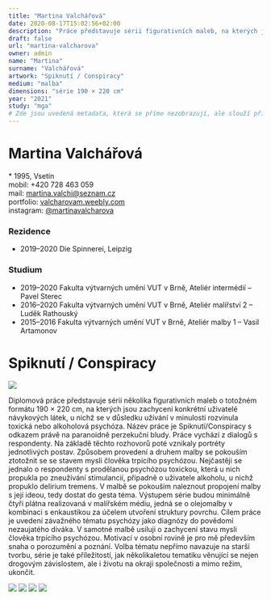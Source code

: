 ```yaml
---
title: "Martina Valchářová"
date: 2020-08-17T15:02:56+02:00
description: "Práce představuje sérii figurativních maleb, na kterých jsou zachyceni konkrétní uživatelé návykových látek, u nichž se v důsledku užívání v minulosti rozvinula toxická nebo alkoholová psychóza."
draft: false
url: "martina-valcharova"
owner: admin
name: "Martina"
surname: "Valchářová"
artwork: "Spiknutí / Conspiracy"
medium: "malba"
dimensions: "série 190 × 220 cm"
year: "2021"
study: "mga"
# Zde jsou uvedená metadata, která se přímo nezobrazují, ale slouží při generování webu - tagů pro Facebook a Twitter, atd.
---
```

# Martina Valchářová
\* 1995, Vsetín  
mobil: +420 728 463 059  
mail: martina.valchi@seznam.cz  
portfolio: [valcharovam.weebly.com](https://valcharovam.weebly.com/)  
instagram: [@martinavalcharova](https://www.instagram.com/martinavalcharova/)  

### Rezidence
* 2019–2020 Die Spinnerei, Leipzig

### Studium
* 2019–2020 Fakulta výtvarných umění VUT v Brně, Ateliér intermédií – Pavel Sterec
* 2016–2020 Fakulta výtvarných umění VUT v Brně, Ateliér malířství 2 – Luděk Rathouský
* 2015–2016 Fakulta výtvarných umění VUT v Brně, Ateliér malby 1 – Vasil Artamonov


<!-- SECTION BREAK -->
# Spiknutí / Conspiracy

![](/2021/valcharova/1.jpg)

Diplomová práce představuje sérii několika figurativních maleb o totožném formátu 190 × 220 cm, na kterých jsou zachyceni konkrétní uživatelé návykových látek, u nichž se v důsledku užívání v minulosti rozvinula toxická nebo alkoholová psychóza.
Název práce je Spiknutí/Conspiracy s odkazem právě na paranoidně perzekuční bludy.
Práce vychází z dialogů s respondenty.
Na základě těchto rozhovorů poté vznikaly portréty jednotlivých postav.
Způsobem provedení a druhem malby se pokouším ztotožnit se se stavem mysli člověka trpícího psychózou.
Nejčastěji se jednalo o respondenty s prodělanou psychózou toxickou, která u nich propukla po zneužívání stimulancií, případně o uživatele alkoholu, u nichž propuklo delirium tremens.
V malbě se pokouším naleznout propojení malby s její ideou, tedy dostat do gesta téma.
Výstupem série budou minimálně čtyři plátna realizovaná v malířském médiu, jedná se o olejomalby v kombinaci s enkaustikou za účelem utvoření struktury povrchu.
Cílem práce je uvedení závažného tématu psychózy jako diagnózy do povědomí nezaujatého diváka.
V samotné malbě usiluji o zachycení stavu mysli člověka trpícího psychózou.
Motivací v osobní rovině je pro mě především snaha o porozumění a poznání.
Volba tématu nepřímo navazuje na starší tvorbu, série je také příležitostí, jak několikaletou tematiku věnující se nejen drogovým závislostem, ale i životu na okraji společnosti a mimo režim, ukončit.

![](/2021/valcharova/2.jpg)
![](/2021/valcharova/3.jpg)
![](/2021/valcharova/4.jpg)
![](/2021/valcharova/5.jpg)
